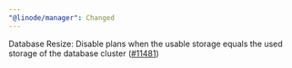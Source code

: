 ```yaml
---
"@linode/manager": Changed
---
```


Database Resize: Disable plans when the usable storage equals the used storage of the database cluster ([#11481](https://github.com/linode/manager/pull/11481))
